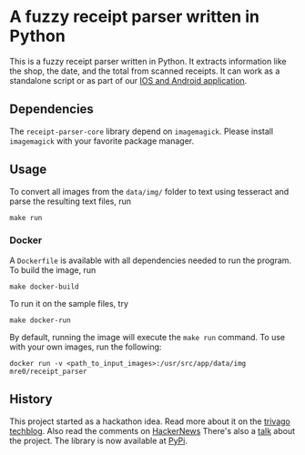 # A fuzzy receipt parser written in Python  

This is a fuzzy receipt parser written in Python. 
It extracts information like the shop, the date, and the total from scanned receipts.
It can work as a standalone script or as part of our [IOS and Android application](https://github.com/ReceiptManager/Application).

## Dependencies
The `receipt-parser-core` library depend on `imagemagick`. Please install `imagemagick`
with your favorite package manager.

## Usage
To convert all images from the `data/img/` folder to text using tesseract and parse the resulting text files, run

```
make run
```

### Docker

A `Dockerfile` is available with all dependencies needed to run the program.  
To build the image, run

```
make docker-build
```

To run it on the sample files, try

```
make docker-run
```

By default, running the image will execute the `make run` command. To use with your own images, run the following:

```
docker run -v <path_to_input_images>:/usr/src/app/data/img mre0/receipt_parser
```

## History

This project started as a hackathon idea. Read more about it on the [trivago techblog](https://tech.trivago.com/2015/10/06/python_receipt_parser/).
Also read the comments on [HackerNews](https://news.ycombinator.com/item?id=10338199)
There's also a [talk](https://www.youtube.com/watch?v=TuDeUsIlJz4) about the project.
The library is now available at [PyPi](https://pypi.org/project/receipt-parser-core/#description).
